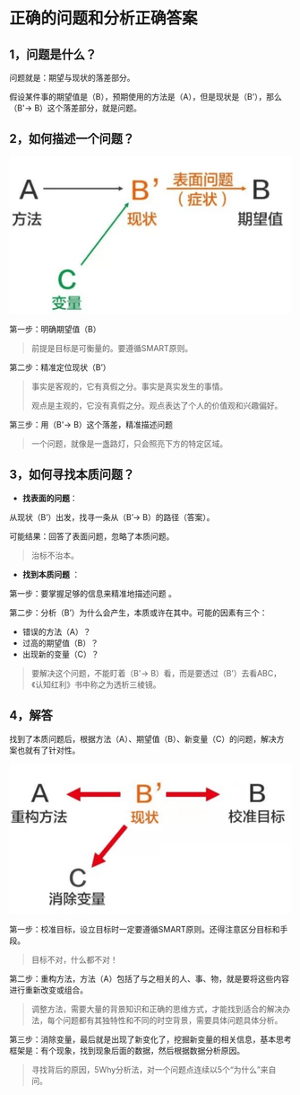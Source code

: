 # 正确的问题和分析正确答案

## 1，问题是什么？

问题就是：期望与现状的落差部分。

假设某件事的期望值是（B），预期使用的方法是（A），但是现状是（B’），那么（B'→ B）这个落差部分，就是问题。

## 2，如何描述一个问题？

![problem_abc](problem_abc.png)

第一步：明确期望值（B）

> 前提是目标是可衡量的。要遵循SMART原则。

第二步：精准定位现状（B’）

> 事实是客观的，它有真假之分。事实是真实发生的事情。
>
> 观点是主观的，它没有真假之分。观点表达了个人的价值观和兴趣偏好。

第三步：用（B'→ B）这个落差，精准描述问题

> 一个问题，就像是一盏路灯，只会照亮下方的特定区域。

## 3，如何寻找本质问题？

- **找表面的问题**：

从现状（B’）出发，找寻一条从（B’→ B）的路径（答案）。

可能结果：回答了表面问题，忽略了本质问题。

> 治标不治本。

- **找到本质问题** ：

第一步：要掌握足够的信息来精准地描述问题 。

第二步：分析（B’）为什么会产生，本质或许在其中。可能的因素有三个：

- 错误的方法（A）？
- 过高的期望值（B）？
- 出现新的变量（C）？

> 要解决这个问题，不能盯着（B'→ B）看，而是要透过（B’）去看ABC，《认知红利》书中称之为透析三棱镜。

## 4，解答

找到了本质问题后，根据方法（A）、期望值（B）、新变量（C）的问题，解决方案也就有了针对性。

![problem_resolve_abc](problem_resolve_abc.png)

第一步：校准目标，设立目标时一定要遵循SMART原则。还得注意区分目标和手段。

> 目标不对，什么都不对！

第二步：重构方法，方法（A）包括了与之相关的人、事、物，就是要将这些内容进行重新改变或组合。

> 调整方法，需要大量的背景知识和正确的思维方式，才能找到适合的解决办法，每个问题都有其独特性和不同的时空背景，需要具体问题具体分析。

第三步：消除变量，最后就是出现了新变化了，挖掘新变量的相关信息，基本思考框架是：有个现象，找到现象后面的数据，然后根据数据分析原因。

> 寻找背后的原因，5Why分析法，对一个问题点连续以5个“为什么”来自问。